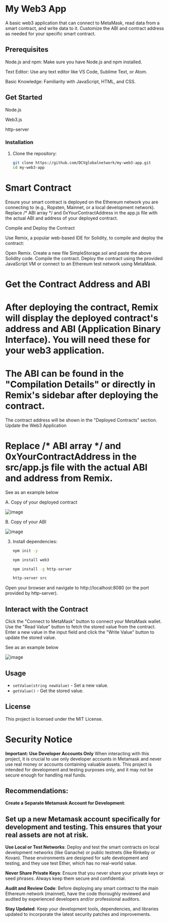 # My Web3 App

A basic web3 application that can connect to MetaMask, read data from a smart contract, and write data to it. Customize the ABI and contract address as needed for your specific smart contract.

## Prerequisites

Node.js and npm: Make sure you have Node.js and npm installed.

Text Editor: Use any text editor like VS Code, Sublime Text, or Atom.

Basic Knowledge: Familiarity with JavaScript, HTML, and CSS.

## Get Started

Node.js

Web3.js

http-server

### Installation

1. Clone the repository:
    ```sh
    git clone https://github.com/DCVglobalnetwork/my-web3-app.git
    cd my-web3-app
    ```

#    Smart Contract

Ensure your smart contract is deployed on the Ethereum network you are connecting to
(e.g., Ropsten, Mainnet, or a local development network). Replace /* ABI array */ and 0xYourContractAddress in the app.js file with the actual ABI and address of your deployed contract.


Compile and Deploy the Contract

Use Remix, a popular web-based IDE for Solidity, to compile and deploy the contract:

Open Remix.
Create a new file SimpleStorage.sol and paste the above Solidity code.
Compile the contract.
Deploy the contract using the provided JavaScript VM or connect to an Ethereum test network using MetaMask.
# Get the Contract Address and ABI

# After deploying the contract, Remix will display the deployed contract's address and ABI (Application Binary Interface). You will need these for your web3 application.

# The ABI can be found in the "Compilation Details" or directly in Remix's sidebar after deploying the contract.
The contract address will be shown in the "Deployed Contracts" section.
Update the Web3 Application

# Replace /* ABI array */ and 0xYourContractAddress in the src/app.js file with the actual ABI and address from Remix.

See as an example below

A. Copy of your deployed contract
   
![image](https://github.com/DCVglobalnetwork/my-web3-app/assets/105791829/72074094-13a5-4902-a3f1-2877c7b6dbc4)


B. Copy of your ABI 

![image](https://github.com/DCVglobalnetwork/my-web3-app/assets/105791829/e5175655-b6a5-49ab-9307-62e9dbcb0a30)


3. Install dependencies:
    ```sh
    npm init -y
    ```

    ```sh
    npm install web3
    ```

    ```sh
    npm install -g http-server
    ```

    ```sh
    http-server src
    ```
Open your browser and navigate to http://localhost:8080 (or the port provided by http-server).

## Interact with the Contract

Click the "Connect to MetaMask" button to connect your MetaMask wallet.
Use the "Read Value" button to fetch the stored value from the contract.
Enter a new value in the input field and click the "Write Value" button to update the stored value.


See as an example below

![image](https://github.com/DCVglobalnetwork/my-web3-app/assets/105791829/71ced7bb-a416-4e5d-9a65-0cdcafbaf6f8)


## Usage

- `setValue(string newValue)` - Set a new value.
- `getValue()` - Get the stored value.

## License

This project is licensed under the MIT License.

# Security Notice

**Important: Use Developer Accounts Only**
When interacting with this project, it is crucial to use only developer accounts in Metamask and never use real money or accounts containing valuable assets. This project is intended for development and testing purposes only, and it may not be secure enough for handling real funds.

## Recommendations:

 **Create a Separate Metamask Account for Development**:
 
## Set up a new Metamask account specifically for development and testing. This ensures that your real assets are not at risk.

**Use Local or Test Networks**: Deploy and test the smart contracts on local development networks (like Ganache) or public testnets (like Rinkeby or Kovan). These environments are designed for safe development and testing, and they use test Ether, which has no real-world value.


**Never Share Private Keys**: Ensure that you never share your private keys or seed phrases. Always keep them secure and confidential.

**Audit and Review Code**: Before deploying any smart contract to the main Ethereum network (mainnet), have the code thoroughly reviewed and audited by experienced developers and/or professional auditors.

**Stay Updated**: Keep your development tools, dependencies, and libraries updated to incorporate the latest security patches and improvements.







